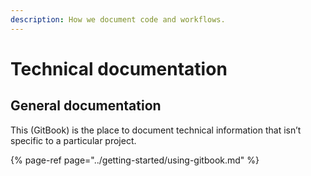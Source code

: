 ```yaml
---
description: How we document code and workflows.
---
```


# Technical documentation

## General documentation

This \(GitBook\) is the place to document technical information that isn’t specific to a particular project.

{% page-ref page="../getting-started/using-gitbook.md" %}

